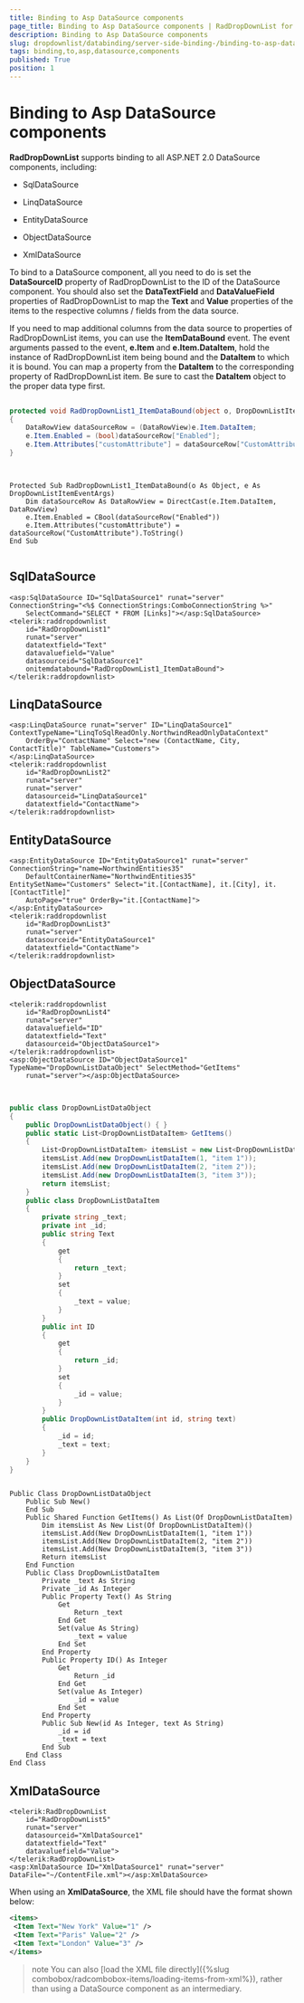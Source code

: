 ```yaml
---
title: Binding to Asp DataSource components
page_title: Binding to Asp DataSource components | RadDropDownList for ASP.NET AJAX Documentation
description: Binding to Asp DataSource components
slug: dropdownlist/databinding/server-side-binding-/binding-to-asp-datasource-components
tags: binding,to,asp,datasource,components
published: True
position: 1
---
```


# Binding to Asp DataSource components



**RadDropDownList** supports binding to all ASP.NET 2.0 DataSource components, including:

* SqlDataSource

* LinqDataSource

* EntityDataSource

* ObjectDataSource

* XmlDataSource

To bind to a DataSource component, all you need to do is set the **DataSourceID** property of RadDropDownList to the ID of the DataSource component. You should also set the **DataTextField** and **DataValueField** properties of RadDropDownList to map the **Text** and **Value** properties of the items to the respective columns / fields from the data source.

If you need to map additional columns from the data source to properties of RadDropDownList items, you can use the **ItemDataBound** event. The event arguments passed to the event, **e.Item** and **e.Item.DataItem**, hold the instance of RadDropDownList item being bound and the **DataItem** to which it is bound. You can map a property from the **DataItem** to the corresponding property of RadDropDownList item. Be sure to cast the **DataItem** object to the proper data type first.



````C#
	
protected void RadDropDownList1_ItemDataBound(object o, DropDownListItemEventArgs e)
{
	DataRowView dataSourceRow = (DataRowView)e.Item.DataItem;
	e.Item.Enabled = (bool)dataSourceRow["Enabled"];
	e.Item.Attributes["customAttribute"] = dataSourceRow["CustomAttribute"].ToString();
}
	
````
````VB.NET

Protected Sub RadDropDownList1_ItemDataBound(o As Object, e As DropDownListItemEventArgs)
	Dim dataSourceRow As DataRowView = DirectCast(e.Item.DataItem, DataRowView)
	e.Item.Enabled = CBool(dataSourceRow("Enabled"))
	e.Item.Attributes("customAttribute") = dataSourceRow("CustomAttribute").ToString()
End Sub
	
````


## SqlDataSource

````ASPNET
<asp:SqlDataSource ID="SqlDataSource1" runat="server" ConnectionString="<%$ ConnectionStrings:ComboConnectionString %>"
	SelectCommand="SELECT * FROM [Links]"></asp:SqlDataSource>
<telerik:raddropdownlist
	id="RadDropDownList1"
	runat="server"
	datatextfield="Text"
	datavaluefield="Value"
	datasourceid="SqlDataSource1"
	onitemdatabound="RadDropDownList1_ItemDataBound">
</telerik:raddropdownlist>
````



## LinqDataSource

````ASPNET
<asp:LinqDataSource runat="server" ID="LinqDataSource1" ContextTypeName="LinqToSqlReadOnly.NorthwindReadOnlyDataContext"
	OrderBy="ContactName" Select="new (ContactName, City, ContactTitle)" TableName="Customers">
</asp:LinqDataSource>
<telerik:raddropdownlist
	id="RadDropDownList2"
	runat="server"
	runat="server"
	datasourceid="LinqDataSource1"
	datatextfield="ContactName">
</telerik:raddropdownlist>
````



## EntityDataSource

````ASPNET
<asp:EntityDataSource ID="EntityDataSource1" runat="server" ConnectionString="name=NorthwindEntities35"
	DefaultContainerName="NorthwindEntities35" EntitySetName="Customers" Select="it.[ContactName], it.[City], it.[ContactTitle]"
	AutoPage="true" OrderBy="it.[ContactName]">
</asp:EntityDataSource>
<telerik:raddropdownlist
	id="RadDropDownList3"
	runat="server"
	datasourceid="EntityDataSource1"
	datatextfield="ContactName">
</telerik:raddropdownlist>
````



## ObjectDataSource

````ASPNET
<telerik:raddropdownlist
	id="RadDropDownList4"
	runat="server"
	datavaluefield="ID"
	datatextfield="Text"
	datasourceid="ObjectDataSource1">    
</telerik:raddropdownlist>
<asp:ObjectDataSource ID="ObjectDataSource1" TypeName="DropDownListDataObject" SelectMethod="GetItems"
	runat="server"></asp:ObjectDataSource>
	
````





````C#
	
public class DropDownListDataObject
{
	public DropDownListDataObject() { }
	public static List<DropDownListDataItem> GetItems()
	{
		List<DropDownListDataItem> itemsList = new List<DropDownListDataItem>();
		itemsList.Add(new DropDownListDataItem(1, "item 1"));
		itemsList.Add(new DropDownListDataItem(2, "item 2"));
		itemsList.Add(new DropDownListDataItem(3, "item 3"));
		return itemsList;
	}
	public class DropDownListDataItem
	{
		private string _text;
		private int _id;
		public string Text
		{
			get
			{
				return _text;
			}
			set
			{
				_text = value;
			}
		}
		public int ID
		{
			get
			{
				return _id;
			}
			set
			{
				_id = value;
			}
		}
		public DropDownListDataItem(int id, string text)
		{
			_id = id;
			_text = text;
		}
	}
}
````
````VB.NET
	
Public Class DropDownListDataObject
	Public Sub New()
	End Sub
	Public Shared Function GetItems() As List(Of DropDownListDataItem)
		Dim itemsList As New List(Of DropDownListDataItem)()
		itemsList.Add(New DropDownListDataItem(1, "item 1"))
		itemsList.Add(New DropDownListDataItem(2, "item 2"))
		itemsList.Add(New DropDownListDataItem(3, "item 3"))
		Return itemsList
	End Function
	Public Class DropDownListDataItem
		Private _text As String
		Private _id As Integer
		Public Property Text() As String
			Get
				Return _text
			End Get
			Set(value As String)
				_text = value
			End Set
		End Property
		Public Property ID() As Integer
			Get
				Return _id
			End Get
			Set(value As Integer)
				_id = value
			End Set
		End Property
		Public Sub New(id As Integer, text As String)
			_id = id
			_text = text
		End Sub
	End Class
End Class
````


## XmlDataSource

````ASPNET
<telerik:RadDropDownList
	id="RadDropDownList5"
	runat="server"
	datasourceid="XmlDataSource1"
	datatextfield="Text"
	datavaluefield="Value">
</telerik:RadDropDownList>
<asp:XmlDataSource ID="XmlDataSource1" runat="server" DataFile="~/ContentFile.xml"></asp:XmlDataSource>
````



When using an **XmlDataSource**, the XML file should have the format shown below:

````XML
<items>
 <Item Text="New York" Value="1" />
 <Item Text="Paris" Value="2" />
 <Item Text="London" Value="3" />
</items>
````



>note You can also [load the XML file directly]({%slug combobox/radcombobox-items/loading-items-from-xml%}), rather than using a DataSource component as an intermediary.
>

